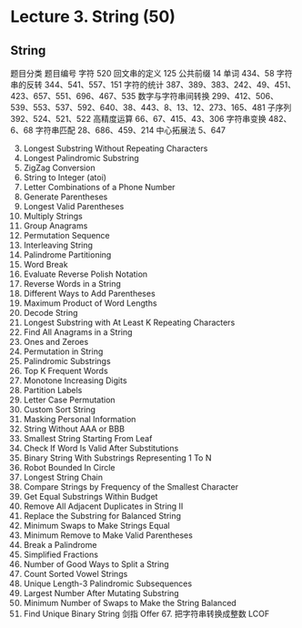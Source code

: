 # Lecture 3. String (50)

## String

题目分类	题目编号
字符	520
回文串的定义	125
公共前缀	14
单词	434、58
字符串的反转	344、541、557、151
字符的统计	387、389、383、242、49、451、423、657、551、696、467、535
数字与字符串间转换	299、412、506、539、553、537、592、640、38、443、8、13、12、273、165、481
子序列	392、524、521、522
高精度运算	66、67、415、43、306
字符串变换	482、6、68
字符串匹配	28、686、459、214
中心拓展法	5、647

0003. Longest Substring Without Repeating Characters
0005. Longest Palindromic Substring
0006. ZigZag Conversion
0008. String to Integer (atoi)
0017. Letter Combinations of a Phone Number
0022. Generate Parentheses
0032. Longest Valid Parentheses
0043. Multiply Strings
0049. Group Anagrams
0060. Permutation Sequence
0097. Interleaving String
0131. Palindrome Partitioning
0139. Word Break
0150. Evaluate Reverse Polish Notation
0151. Reverse Words in a String
0241. Different Ways to Add Parentheses
0318. Maximum Product of Word Lengths
0394. Decode String
0395. Longest Substring with At Least K Repeating Characters
0438. Find All Anagrams in a String
0474. Ones and Zeroes
0567. Permutation in String
0647. Palindromic Substrings
0692. Top K Frequent Words
0738. Monotone Increasing Digits
0763. Partition Labels
0784. Letter Case Permutation
0791. Custom Sort String
0831. Masking Personal Information
0984. String Without AAA or BBB
0988. Smallest String Starting From Leaf
1003. Check If Word Is Valid After Substitutions
1016. Binary String With Substrings Representing 1 To N
1041. Robot Bounded In Circle
1048. Longest String Chain
1170. Compare Strings by Frequency of the Smallest Character
1208. Get Equal Substrings Within Budget
1209. Remove All Adjacent Duplicates in String II
1234. Replace the Substring for Balanced String
1247. Minimum Swaps to Make Strings Equal
1249. Minimum Remove to Make Valid Parentheses
1328. Break a Palindrome
1447. Simplified Fractions
1525. Number of Good Ways to Split a String
1641. Count Sorted Vowel Strings
1930. Unique Length-3 Palindromic Subsequences
1946. Largest Number After Mutating Substring
1963. Minimum Number of Swaps to Make the String Balanced
1980. Find Unique Binary String
剑指 Offer 67. 把字符串转换成整数 LCOF

